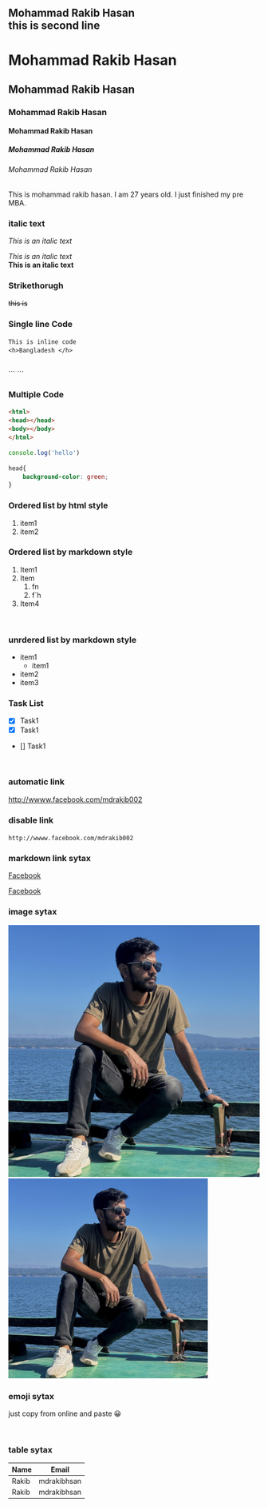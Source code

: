 <!--markdown tutorial-->
Mohammad Rakib Hasan<br/>
this is second line
---
# Mohammad Rakib Hasan 
## Mohammad Rakib Hasan 
### Mohammad Rakib Hasan 
#### Mohammad Rakib Hasan 
##### Mohammad Rakib Hasan 
###### Mohammad Rakib Hasan 

<p>This is mohammad rakib hasan. I am 27  years old. I just finished my pre MBA.<p>

### italic text
<i>This is an italic text</i>

_This is an italic text_  
__This is an italic text__

### Strikethorugh
~~this is~~  

### Single line Code
`This is inline code`  
`<h>Bangladesh </h>`

<br/>
```
<html>
<head></head>
<body></body>
</html>
```

### Multiple Code
```html
<html>
<head></head>
<body></body>
</html>
```

```javascript
console.log('hello')
```

```css
head{
    background-color: green;
}
```

### Ordered list by html style
<ol>
<li>item1</li>
<li>item2</li>
</ol>

### Ordered list by markdown style
1. Item1
2. Item
    1. fn
    2. f`h
3. Item4

<br/>

### unrdered list by markdown style

- item1
  - item1
- item2
- item3

### Task List

- [x] Task1
- [x] Task1
- [] Task1

<br/>

### automatic link

http://wwww.facebook.com/mdrakib002


### disable link

`http://wwww.facebook.com/mdrakib002`

### markdown link sytax
[Facebook](http://wwww.facebook.com/mdrakib002)

[Facebook](Facebooklink)


### image sytax
![me](./images/4942.jpg)
<img src="./images/4942.jpg" width="400" height="400">

### emoji sytax
just copy from online and paste
😀

<br/>

### table sytax

| Name | Email |
|----- | ----- |
|Rakib | mdrakibhsan|
|Rakib | mdrakibhsan|




<!-- all link is here-->
[Fecbooklink]:http://wwww.facebook.com/mdrakib002